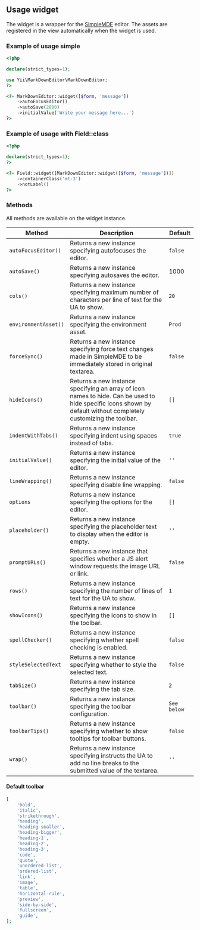 ## Usage widget

The widget is a wrapper for the [SimpleMDE](https://simplemde.com/) editor. The assets are registered in the view automatically when the widget is used.

### Example of usage simple

```php
<?php

declare(strict_types=1);

use Yii\MarkDownEditor\MarkDownEditor;
?>

<?= MarkDownEditor::widget([$form, 'message'])
    ->autoFocusEditor()
    ->autoSave(2000)
    ->initialValue('Write your message here...')
?>
```

### Example of usage with Field::class

```php
<?php

declare(strict_types=1);
?>

<?= Field::widget([MarkDownEditor::widget([$form, 'message'])])
    ->containerClass('mt-3')
    ->notLabel()
?>
```

### Methods

All methods are available on the widget instance.

Method               | Description                                              | Default
---------------------|----------------------------------------------------------|---------
`autoFocusEditor()`  | Returns a new instance specifying autofocuses the editor.| `false`
`autoSave()`         | Returns a new instance specifying autosaves the editor.  | 1000
`cols()`             | Returns a new instance specifying maximum number of characters per line of text for the UA to show. | `20`
`environmentAsset()` | Returns a new instance specifying the environment asset. | `Prod`
`forceSync()`        | Returns a new instance specifying force text changes made in SimpleMDE to be immediately stored in original textarea. | `false`
`hideIcons()`        | Returns a new instance specifying an array of icon names to hide. Can be used to hide specific icons shown by default without completely customizing the toolbar. | `[]`
`indentWithTabs()`   | Returns a new instance specifying indent using spaces instead of tabs. | `true`
`initialValue()`     | Returns a new instance specifying the initial value of the editor. | `''`
`lineWrapping()`     | Returns a new instance specifying disable line wrapping. | `false`
`options`            | Returns a new instance specifying the options for the editor. | `[]`
`placeholder()`      | Returns a new instance specifying the placeholder text to display when the editor is empty. | `''`	
`promptURLs()`       | Returns a new instance that specifies whether a JS alert window requests the image URL or link. | `false`
`rows()`             | Returns a new instance specifying the number of lines of text for the UA to show. | `1`
`showIcons()`        | Returns a new instance specifying the icons to show in the toolbar. | `[]`
`spellChecker()`     | Returns a new instance specifying whether spell checking is enabled. | `false`
`styleSelectedText`  | Returns a new instance specifying whether to style the selected text. | `false`
`tabSize()`          | Returns a new instance specifying the tab size. | `2`
`toolbar()`          | Returns a new instance specifying the toolbar configuration. | `See below`
`toolbarTips()`      | Returns a new instance specifying whether to show tooltips for toolbar buttons. | `false`
`wrap()`             | Returns a new instance specifying instructs the UA to add no line breaks to the submitted value of the textarea. | `''`


#### Default toolbar

```php
[
    'bold',
    'italic',
    'strikethrough',
    'heading',
    'heading-smaller',
    'heading-bigger',
    'heading-1',
    'heading-2',
    'heading-3',
    'code',
    'quote',
    'unordered-list',
    'ordered-list',
    'link',
    'image',
    'table',
    'horizontal-rule',
    'preview',
    'side-by-side',
    'fullscreen',
    'guide',
];
```
